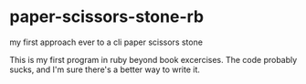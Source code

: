 # paper-scissors-stone-rb
my first approach ever to a cli paper scissors stone

This is my first program in ruby beyond book excercises.
The code probably sucks, and I'm sure there's a better way to write it.
